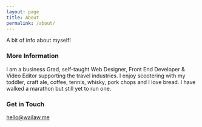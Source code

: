 ```yaml
---
layout: page
title: About
permalink: /about/
---
```


A bit of info about myself!

### More Information

I am a business Grad, self-taught Web Designer, Front End Developer & Video Editor supporting the travel industries. I enjoy scootering with my toddler, craft ale, coffee, tennis, whisky, pork chops and I love bread. I have walked a marathon but still yet to run one.

### Get in Touch

[hello@wailaw.me](mailto:hello@wailaw.me)
